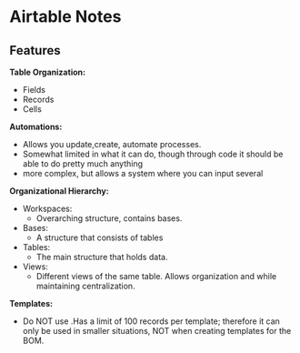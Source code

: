 # Airtable Notes

## Features

**Table Organization:**
- Fields
- Records
- Cells
  
**Automations:**
- Allows you update,create, automate processes.
- Somewhat limited in what it can do, though through code it should be able to do pretty much anything
- more complex, but allows a system where you can input several
  
**Organizational Hierarchy:**
- Workspaces:
	- Overarching structure, contains bases.
- Bases:
	- A structure that consists of tables
- Tables:
	- The main structure that holds data.
- Views:
	- Different views of the same table. Allows organization and while maintaining centralization.

**Templates:**
- Do NOT use .Has a limit of 100 records per template; therefore it can only be used in smaller situations, NOT when creating templates for the BOM.

